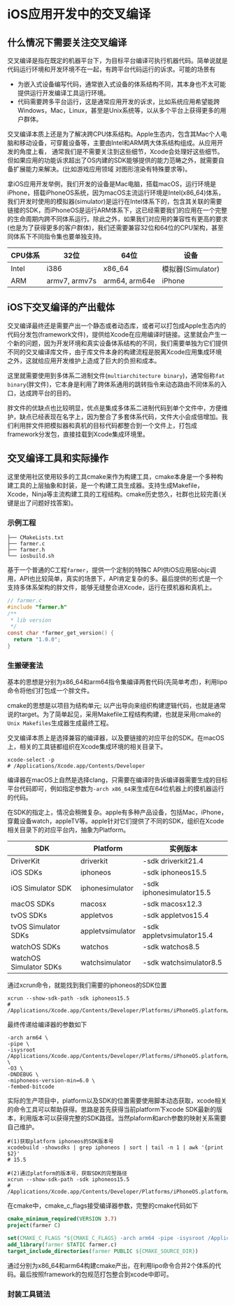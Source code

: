 # iOS应用开发中的交叉编译

## 什么情况下需要关注交叉编译

交叉编译是指在既定的机器平台下，为目标平台编译可执行机器代码。简单说就是代码运行环境和开发环境不在一起，有跨平台代码运行的诉求。可能的场景有

* 为嵌入式设备编写代码，通常嵌入式设备的体系结构不同，其本身也不太可能提供运行开发编译工具运行环境。
* 代码需要跨多平台运行，这是通常应用开发的诉求，比如系统应用希望能跨Windows，Mac，Linux，甚至是Unix系统等，以从多个平台上获得更多的用户群体。

交叉编译本质上还是为了解决跨CPU体系结构。Apple生态内，包含其Mac个人电脑和移动设备，可穿戴设备等，主要由Intel和ARM两大体系结构组成。从应用开发的角度上看，
通常我们是不需要关注到这些细节，Xcode会处理好这些细节。但如果应用的功能诉求超出了OS内建的SDK能够提供的能力范畴之外，就需要自备扩展能力来解决。(比如游戏应用领域
对图形渲染有特殊要求等)。

拿iOS应用开发举例，我们开发的设备是Mac电脑，搭载macOS，运行环境是iPhone，搭载iPhoneOS系统，因为macOS主流运行环境是Intel(x86_64)体系，我们开发时使用的模拟器(simulator)是运行在Intel体系下的，包含其关联的需要链接的SDK，而iPhoneOS是运行ARM体系下，这已经需要我们的应用在一个完整的生命周期内跨不同体系运行。除此之外，如果我们对应用的兼容性有更高的要求(也是为了获得更多的客户群体)，我们还需要兼容32位和64位的CPU架构，甚至同体系下不同指令集也要单独支持。

| CPU体系 | 32位           | 64位           | 设备             |
| ----- | ------------- | ------------- | -------------- |
| Intel | i386          | x86_64        | 模拟器(Simulator) |
| ARM   | armv7, armv7s | arm64, arm64e | iPhone         |

## iOS下交叉编译的产出载体

交叉编译最终还是需要产出一个静态或者动态库，或者可以打包成Apple生态内的代码分发包(framework文件)，提供给Xcode在应用编译时链接。这里就会产生一个新的问题，因为开发环境和真实设备体系结构的不同，我们需要单独为它们提供不同的交叉编译库文件，由于库文件本身的构建流程是脱离Xcode应用集成环境之外，这就给应用开发维护上造成了巨大的负担和成本。

这里就需要使用到多体系二进制文件(```multiarchitecture binary```)，通常俗称```fat binary```(胖文件)，它本身是利用了跨体系通用的跳转指令来动态路由不同体系的入口，达成跨平台的目的。

胖文件的优缺点也比较明显，优点是集成多体系二进制代码到单个文件中，方便维护，缺点已经表现在名字上，因为整合了多套体系代码，文件大小会成倍增加。我们利用胖文件把模拟器和真机的目标代码都整合到一个文件上，打包成framework分发包，直接挂载到Xcode集成环境里。

## 交叉编译工具和实际操作

这里使用社区使用较多的工具cmake来作为构建工具，cmake本身是一个多种构建工具的上层抽象和封装，是一个构建工具生成器。支持生成Makefile，Xcode，Ninja等主流构建工具的工程结构。cmake历史悠久，社群也比较完善(关键是出了问题好找答案)。

### 示例工程

```shell
├── CMakeLists.txt
├── farmer.c
├── farmer.h
└── iosbuild.sh
```

基于一个普通的C工程```farmer```，提供一个定制的特殊C API供iOS应用层objc调用，API也比较简单，真实的场景下，API肯定复杂的多。最后提供的形式是一个支持多体系架构的胖文件，能够无缝整合进Xcode，运行在摸机器和真机上。

```c
// farmer.c
#include "farmer.h"
/**
 * lib version
 */
const char *farmer_get_version() {
  return "1.0.0";
}
```

### 生搬硬套法

基本的思想是分别为x86_64和arm64指令集编译两套代码(先简单考虑)，利用lipo命令将他们打包成一个胖文件。

cmake的思想是以项目为结构单元; 以产出导向来组织构建逻辑代码，也就是通常说的target。为了简单起见，采用Makefile工程结构构建，也就是采用cmake的```Unix Makefiles```生成器生成最终工程。

交叉编译本质上是选择兼容的编译器，以及要链接的对应平台的SDK。在macOS上，相关的工具链都组织在Xcode集成环境的相关目录下。

```shell
xcode-select -p
# /Applications/Xcode.app/Contents/Developer
```

编译器在macOS上自然是选择clang，只需要在编译时告诉编译器需要生成的目标平台代码即可，例如指定参数为```-arch x86_64```来生成在64位机器上的摸机器运行的代码。

在SDK的指定上，情况会稍微复杂。apple有多种产品设备，包括Mac，iPhone，穿戴设备watch，appleTV等。apple针对它们提供了不同的SDK，组织在Xcode相关目录下的对应平台内，抽象为Platform。

| SDK                    | Platform         | 实例版本                      |
| ---------------------- | ---------------- | ------------------------- |
| DriverKit              | driverkit        | -sdk driverkit21.4        |
| iOS SDKs               | iphoneos         | -sdk iphoneos15.5         |
| iOS Simulator SDK      | iphonesimulator  | -sdk iphonesimulator15.5  |
| macOS SDKs             | macosx           | -sdk macosx12.3           |
| tvOS SDKs              | appletvos        | -sdk appletvos15.4        |
| tvOS Simulator SDKs    | appletvsimulator | -sdk appletvsimulator15.4 |
| watchOS SDKs           | watchos          | -sdk watchos8.5           |
| watchOS Simulator SDKs | watchsimulator   | -sdk watchsimulator8.5    |

通过xcrun命令，就能找到我们需要的iphoneos的SDK位置

```shell
xcrun --show-sdk-path -sdk iphoneos15.5
# /Applications/Xcode.app/Contents/Developer/Platforms/iPhoneOS.platform/Developer/SDKs/iPhoneOS15.5.sdk
```

最终传递给编译器的参数如下

```shell
-arch arm64 \
-pipe \
-isysroot /Applications/Xcode.app/Contents/Developer/Platforms/iPhoneOS.platform/Developer/SDKs/iPhoneOS15.5.sdk \
-O3 \
-DNDEBUG \
-miphoneos-version-min=6.0 \
-fembed-bitcode
```

实际的生产项目中，platform以及SDK的位置需要使用脚本动态获取，xcode相关的命令工具可以帮助获得。思路是首先获得当前platform下xcode SDK最新的版本，利用版本可以获得完整的SDK路径。当然plaform和arch参数的映射关系需要自己维护。

```shell
#(1)获取platform iphoneos的SDK版本号
xcodebuild -showsdks | grep iphoneos | sort | tail -n 1 | awk '{print $2}'
# 15.5

#(2)通过platform的版本号，获取SDK的完整路径
xcrun --show-sdk-path -sdk iphoneos15.5
# /Applications/Xcode.app/Contents/Developer/Platforms/iPhoneOS.platform/Developer/SDKs/iPhoneOS15.5.sdk

```

在cmake中，cmake_c_flags接受编译器参数，完整的cmake代码如下

```cmake
cmake_minimum_required(VERSION 3.7)
project(farmer C)

set(CMAKE_C_FLAGS "${CMAKE_C_FLAGS} -arch arm64 -pipe -isysroot /Applications/Xcode.app/Contents/Developer/Platforms/iPhoneOS.platform/Developer/SDKs/iPhoneOS15.5.sdk -O3 -DNDEBUG -miphoneos-version-min=6.0 -fembed-bitcode")
add_library(farmer STATIC farmer.c)
target_include_directories(farmer PUBLIC ${CMAKE_SOURCE_DIR})
```

通过分别为x86_64和arm64构建cmake产出，在利用lipo命令合并2个体系的代码。最后按照framework的包规范打包整合到xcode中即可。



### 封装工具链法